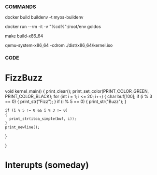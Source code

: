 ### COMMANDS ###

docker build buildenv -t myos-buildenv

docker run --rm -it -v "%cd%":/root/env goldos

make build-x86_64

qemu-system-x86_64 -cdrom ./dist/x86_64/kernel.iso

### CODE ###

# FizzBuzz
void kernel_main()
{
  print_clear();
  print_set_color(PRINT_COLOR_GREEN, PRINT_COLOR_BLACK);
  for (int i = 1; i <= 20; i++)
  {
    char buf[100];
    if (i % 3 == 0)
    {
      print_str("Fizz");
    }
    if (i % 5 == 0)
    {
      print_str("Buzz");
    }

    if (i % 5 != 0 && i % 3 != 0)
    {
      print_str(itoa_simple(buf, i));
    }
    print_newline();
  }

}

# Interupts (someday)